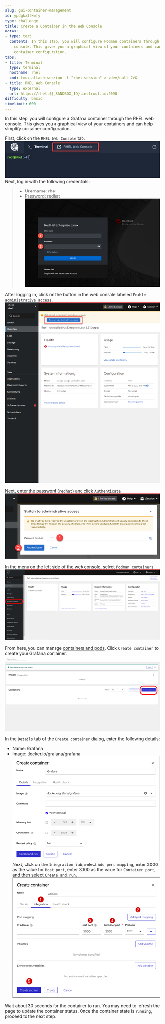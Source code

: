 ```yaml
---
slug: gui-container-management
id: ypdgkx8fkwfy
type: challenge
title: Create a Container in the Web Console
notes:
- type: text
  contents: In this step, you will configure Podman containers through the RHEL web
    console. This gives you a graphical view of your containers and can help simplify
    container configuration.
tabs:
- title: Terminal
  type: terminal
  hostname: rhel
  cmd: tmux attach-session -t "rhel-session" > /dev/null 2>&1
- title: RHEL Web Console
  type: external
  url: https://rhel.${_SANDBOX_ID}.instruqt.io:9090
difficulty: basic
timelimit: 600
---
```

In this step, you will configure a Grafana container through the RHEL web console. This gives you a graphical view of your containers and can help simplify container configuration.

First, click on the `RHEL Web Console` tab.
![](../assets/pop-out-2.png)
Next, log in with the following credentials:
>* Username: rhel
>* Password: redhat
![](../assets/Web-console-login.png)

After logging in, click on the button in the web console labeled `Enable administrative access`.
![](../assets/turn-on-admin.png)

Next, enter the password (`redhat`) and click `Authenticate`
![](../assets/auth.png)

In the menu on the left side of the web console, select `Podman containers`
![](../assets/podman_containers_button.png)

From here, you can manage [containers and pods](https://developers.redhat.com/blog/2019/01/15/podman-managing-containers-pods). Click `Create container` to create your Grafana container.
![](../assets/create_container_button.png)

In the `Details` tab of the `Create container` dialog, enter the following details:
* Name: Grafana
* Image: docker.io/grafana/grafana
![](../assets/grafana_details_tab.png)
Next, click on the `Integration tab`, select `Add port mapping`, enter 3000 as the value for `Host port`, enter 3000 as the value for `Container port`, and then select `Create and run`.
![](../assets/grafana_integration_tab.png)

Wait about 30 seconds for the container to run. You may need to refresh the page to update the container status. Once the container state is `running`, proceed to the next step.